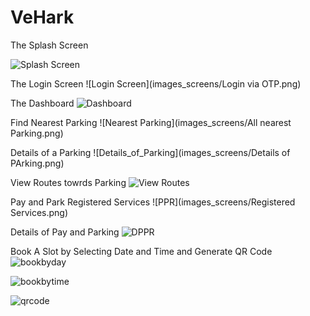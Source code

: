 VeHark
======

The Splash Screen

![Splash Screen]( images_screens/1.png)


The Login Screen
![Login Screen](images_screens/Login via OTP.png)

The Dashboard
![Dashboard](images_screens/Complete_dashboard.png)

Find Nearest Parking
![Nearest Parking](images_screens/All nearest Parking.png)

Details of a Parking
![Details_of_Parking](images_screens/Details of PArking.png)

View Routes towrds Parking
![View Routes](images_screens/Nearest_Parking.png)

Pay and Park Registered Services
![PPR](images_screens/Registered Services.png)


Details of Pay and Parking
![DPPR](images_screens/Details_of_Pay_Park.png)

Book A Slot by Selecting Date and Time and Generate QR Code
![bookbyday](images_screens/Date_By_Slot.png)

![bookbytime](images_screens/Time_By_slot.png)

![qrcode](images_screens/Generate_QR_Code_for_PArking.png)

